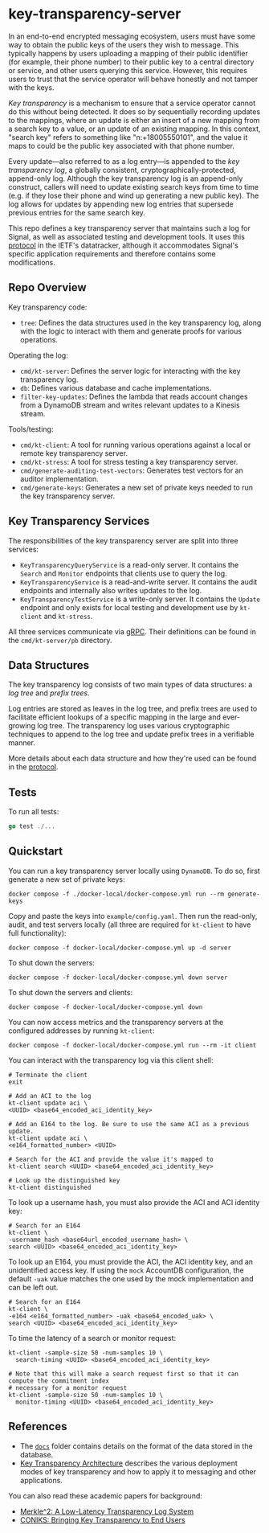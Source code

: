 key-transparency-server
========================

In an end-to-end encrypted messaging ecosystem, users must have some way to obtain the public keys of the users they wish to message.
This typically happens by users uploading a mapping of their public identifier (for example, their phone number)
to their public key to a central directory or service, and other users querying this service.
However, this requires users to trust that the service operator will behave honestly and not tamper with the keys.

_Key transparency_ is a mechanism to ensure that a service operator cannot do this without being detected.
It does so by sequentially recording updates to the mappings, where an update is either an insert of a new mapping
from a search key to a value, or an update of an existing mapping.
In this context, "search key" refers to something like "n:+18005550101", and the value it maps to could be the public key associated with that phone number.

Every update—also referred to as a log entry—is appended to the _key transparency log_,
a globally consistent, cryptographically-protected, append-only log.
Although the key transparency log is an append-only construct, callers will need to update existing search keys
from time to time (e.g. if they lose their phone and wind up generating a new public key).
The log allows for updates by appending new log entries that supersede previous entries for the same search key.

This repo defines a key transparency server that maintains such a log for Signal, as well as associated testing and development tools.
It uses this [protocol][ietf-protocol] in the IETF's datatracker, although it
accommodates Signal's specific application requirements and therefore contains some modifications.

[ietf-protocol]: https://datatracker.ietf.org/doc/draft-ietf-keytrans-protocol/

Repo Overview
-------------

Key transparency code:

- `tree`: Defines the data structures used in the key transparency log,
  along with the logic to interact with them and generate proofs for various operations.

Operating the log:

- `cmd/kt-server`: Defines the server logic for interacting with the key transparency log.
- `db`: Defines various database and cache implementations.
- `filter-key-updates`: Defines the lambda that reads account changes from a DynamoDB stream and writes relevant updates to a Kinesis stream.

Tools/testing:

- `cmd/kt-client`: A tool for running various operations against a local or remote key transparency server.
- `cmd/kt-stress`: A tool for stress testing a key transparency server.
- `cmd/generate-auditing-test-vectors`: Generates test vectors for an auditor implementation.
- `cmd/generate-keys`: Generates a new set of private keys needed to run the key transparency server.

Key Transparency Services
-------------------------

The responsibilities of the key transparency server are split into three services:

- `KeyTransparencyQueryService` is a read-only server.
  It contains the `Search` and `Monitor` endpoints that clients use
  to query the log.
- `KeyTransparencyService` is a read-and-write server.
  It contains the audit endpoints and internally also writes updates to the log.
- `KeyTransparencyTestService` is a write-only server.
  It contains the `Update` endpoint and only exists for local testing
  and development use by `kt-client` and `kt-stress`.

All three services communicate via [gRPC](https://grpc.io/).
Their definitions can be found in the `cmd/kt-server/pb` directory.

Data Structures
---------------

The key transparency log consists of two main types of data structures:
a _log tree_ and _prefix trees_.

Log entries are stored as leaves in the log tree, and prefix trees are used to facilitate
efficient lookups of a specific mapping in the large and ever-growing log tree.
The transparency log uses various cryptographic techniques to append to the log tree and update prefix trees in a verifiable manner.

More details about each data structure and how they're used can be found in the [protocol][ietf-protocol].

Tests
-----

To run all tests:

```go
go test ./...
```

Quickstart
----------

You can run a key transparency server locally using `DynamoDB`.
To do so, first generate a new set of private keys:

```shell
docker compose -f ./docker-local/docker-compose.yml run --rm generate-keys
```

Copy and paste the keys into `example/config.yaml`. Then run the read-only,
audit, and test servers locally (all three are required for `kt-client`
to have full functionality):

```shell
docker compose -f docker-local/docker-compose.yml up -d server
```

To shut down the servers:

```shell
docker compose -f docker-local/docker-compose.yml down server
```

To shut down the servers and clients:

```shell
docker compose -f docker-local/docker-compose.yml down
```

You can now access metrics and the transparency servers
at the configured addresses by running `kt-client`:

```shell
docker compose -f docker-local/docker-compose.yml run --rm -it client
```

You can interact with the transparency log via this client shell:

```shell
# Terminate the client
exit
```

```shell
# Add an ACI to the log
kt-client update aci \
<UUID> <base64_encoded_aci_identity_key>

# Add an E164 to the log. Be sure to use the same ACI as a previous update.
kt-client update aci \
<e164_formatted_number> <UUID>

# Search for the ACI and provide the value it's mapped to
kt-client search <UUID> <base64_encoded_aci_identity_key>

# Look up the distinguished key
kt-client distinguished
```

To look up a username hash, you must also provide the ACI and ACI identity key:

```shell
# Search for an E164
kt-client \
-username_hash <base64url_encoded_username_hash> \
search <UUID> <base64_encoded_aci_identity_key>
```

To look up an E164, you must provide the ACI, the ACI identity key, and an unidentified access key.
If using the `mock` AccountDB configuration, the default `-uak` value matches the one used by the mock implementation and can be left out.

```shell
# Search for an E164
kt-client \
-e164 <e164_formatted_number> -uak <base64_encoded_uak> \
search <UUID> <base64_encoded_aci_identity_key>
```

To time the latency of a search or monitor request:

```shell
kt-client -sample-size 50 -num-samples 10 \
  search-timing <UUID> <base64_encoded_aci_identity_key>

# Note that this will make a search request first so that it can compute the commitment index
# necessary for a monitor request
kt-client -sample-size 50 -num-samples 10 \
  monitor-timing <UUID> <base64_encoded_aci_identity_key>
```

References
----------

- The [`docs`](./docs/) folder contains details on the format
  of the data stored in the database.
- [Key Transparency Architecture](https://datatracker.ietf.org/doc/draft-ietf-keytrans-architecture/)
  describes the various deployment modes of key transparency
  and how to apply it to messaging and other applications.

You can also read these academic papers for background:

- [Merkle^2: A Low-Latency Transparency Log System](https://eprint.iacr.org/2021/453)
- [CONIKS: Bringing Key Transparency to End Users](https://eprint.iacr.org/2014/1004)
